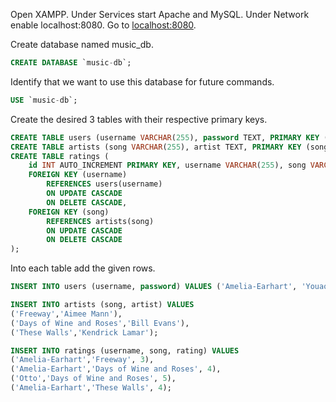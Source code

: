 Open XAMPP. Under Services start Apache and MySQL. Under Network enable localhost:8080. Go to [localhost:8080](http://localhost:8080).

Create database named music_db.

```sql
CREATE DATABASE `music-db`;
```

Identify that we want to use this database for future commands.

```sql
USE `music-db`;
```

Create the desired 3 tables with their respective primary keys.

```sql
CREATE TABLE users (username VARCHAR(255), password TEXT, PRIMARY KEY (username));
CREATE TABLE artists (song VARCHAR(255), artist TEXT, PRIMARY KEY (song));
CREATE TABLE ratings (
    id INT AUTO_INCREMENT PRIMARY KEY, username VARCHAR(255), song VARCHAR(255), rating INT,
    FOREIGN KEY (username)
    	REFERENCES users(username)
    	ON UPDATE CASCADE
    	ON DELETE CASCADE,
    FOREIGN KEY (song)
    	REFERENCES artists(song)
    	ON UPDATE CASCADE
    	ON DELETE CASCADE
);
```

Into each table add the given rows.

```sql
INSERT INTO users (username, password) VALUES ('Amelia-Earhart', 'Youaom139&yu7'), ('Otto', 'StarWars2\*');

INSERT INTO artists (song, artist) VALUES
('Freeway','Aimee Mann'),
('Days of Wine and Roses','Bill Evans'),
('These Walls','Kendrick Lamar');

INSERT INTO ratings (username, song, rating) VALUES
('Amelia-Earhart','Freeway', 3),
('Amelia-Earhart','Days of Wine and Roses', 4),
('Otto','Days of Wine and Roses', 5),
('Amelia-Earhart','These Walls', 4);
```
